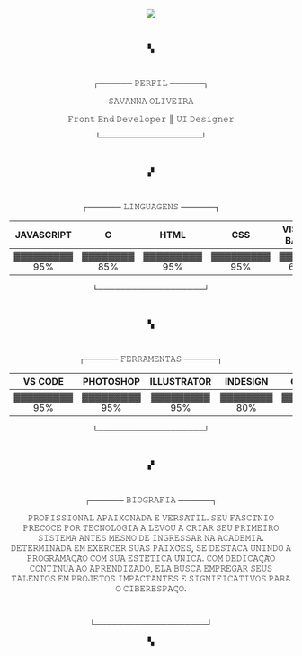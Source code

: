 <p align="center"><img src="https://github.com/ALY-137/ALY-137/assets/57689838/79010e99-2678-4ff8-a661-8c252caafcac" ></p>
</br>
<p align="center">▚</p>
</br>
<p align="center">┌──────  𝙿𝙴𝚁𝙵𝙸𝙻  ──────┐</p>

<p align="center">𝚂𝙰𝚅𝙰𝙽𝙽𝙰 𝙾𝙻𝙸𝚅𝙴𝙸𝚁𝙰</p>
<p align="center">𝙵𝚛𝚘𝚗𝚝 𝙴𝚗𝚍 𝙳𝚎𝚟𝚎𝚕𝚘𝚙𝚎𝚛 ║ 𝚄𝙸 𝙳𝚎𝚜𝚒𝚐𝚗𝚎𝚛</p>


<p align="center">└──────────────────┘</p>
</br>
<p align="center">▞</p>
</br>

<p align="center">┌──────  𝙻𝙸𝙽𝙶𝚄𝙰𝙶𝙴𝙽𝚂  ──────┐</p>

 
JAVASCRIPT | C | HTML |CSS | VISUAL BASIC | JAVA
:---------: | :------: | :-------:| :-------:|:-------:| :-------:|
▓▓▓▓▓▓▓▓▓ 95%| ▓▓▓▓▓▓▓▓ 85% | ▓▓▓▓▓▓▓▓▓ 95% | ▓▓▓▓▓▓▓▓▓ 95% | ▓▓▓▓▓▓ 60% | ▓▓▓▓▓▓ 50%

<p align="center">└───────────────────┘</p>
</br>
<p align="center">▚</p>
</br>


<p align="center">┌──────  𝙵𝙴𝚁𝚁𝙰𝙼𝙴𝙽𝚃𝙰𝚂  ──────┐</p>

 
VS CODE | PHOTOSHOP | ILLUSTRATOR |INDESIGN | GITHUB |
:---------: | :------: | :-------:| :-------:|:-------:|
▓▓▓▓▓▓▓▓▓ 95%| ▓▓▓▓▓▓▓▓▓ 95% | ▓▓▓▓▓▓▓▓▓ 95% | ▓▓▓▓▓▓▓▓ 80% | ▓▓▓▓▓▓▓▓ 80% |

<p align="center">└───────────────────┘</p>
</br>
<p align="center">▞</p>
</br>

<p align="center">┌──────  𝙱𝙸𝙾𝙶𝚁𝙰𝙵𝙸𝙰  ──────┐</p>



<p align="center"> 𝙿𝚁𝙾𝙵𝙸𝚂𝚂𝙸𝙾𝙽𝙰𝙻 𝙰𝙿𝙰𝙸𝚇𝙾𝙽𝙰𝙳𝙰 𝙴 𝚅𝙴𝚁𝚂𝙰́𝚃𝙸𝙻. 𝚂𝙴𝚄 𝙵𝙰𝚂𝙲𝙸́𝙽𝙸𝙾 𝙿𝚁𝙴𝙲𝙾𝙲𝙴 𝙿𝙾𝚁 𝚃𝙴𝙲𝙽𝙾𝙻𝙾𝙶𝙸𝙰 𝙰 𝙻𝙴𝚅𝙾𝚄 𝙰 𝙲𝚁𝙸𝙰𝚁 𝚂𝙴𝚄 𝙿𝚁𝙸𝙼𝙴𝙸𝚁𝙾 𝚂𝙸𝚂𝚃𝙴𝙼𝙰 𝙰𝙽𝚃𝙴𝚂 𝙼𝙴𝚂𝙼𝙾 𝙳𝙴 𝙸𝙽𝙶𝚁𝙴𝚂𝚂𝙰𝚁 𝙽𝙰 𝙰𝙲𝙰𝙳𝙴𝙼𝙸𝙰. 𝙳𝙴𝚃𝙴𝚁𝙼𝙸𝙽𝙰𝙳𝙰 𝙴𝙼 𝙴𝚇𝙴𝚁𝙲𝙴𝚁 𝚂𝚄𝙰𝚂 𝙿𝙰𝙸𝚇𝙾̃𝙴𝚂, 𝚂𝙴 𝙳𝙴𝚂𝚃𝙰𝙲𝙰 𝚄𝙽𝙸𝙽𝙳𝙾 𝙰 𝙿𝚁𝙾𝙶𝚁𝙰𝙼𝙰𝙲̧𝙰̃𝙾 𝙲𝙾𝙼 𝚂𝚄𝙰 𝙴𝚂𝚃𝙴́𝚃𝙸𝙲𝙰 𝚄́𝙽𝙸𝙲𝙰. 𝙲𝙾𝙼 𝙳𝙴𝙳𝙸𝙲𝙰𝙲̧𝙰̃𝙾 𝙲𝙾𝙽𝚃𝙸́𝙽𝚄𝙰 𝙰𝙾 𝙰𝙿𝚁𝙴𝙽𝙳𝙸𝚉𝙰𝙳𝙾, 𝙴𝙻𝙰 𝙱𝚄𝚂𝙲𝙰 𝙴𝙼𝙿𝚁𝙴𝙶𝙰𝚁 𝚂𝙴𝚄𝚂 𝚃𝙰𝙻𝙴𝙽𝚃𝙾𝚂 𝙴𝙼 𝙿𝚁𝙾𝙹𝙴𝚃𝙾𝚂 𝙸𝙼𝙿𝙰𝙲𝚃𝙰𝙽𝚃𝙴𝚂 𝙴 𝚂𝙸𝙶𝙽𝙸𝙵𝙸𝙲𝙰𝚃𝙸𝚅𝙾𝚂 𝙿𝙰𝚁𝙰 𝙾 𝙲𝙸𝙱𝙴𝚁𝙴𝚂𝙿𝙰𝙲̧𝙾.

</p>
</br>


<p align="center">└────────────────────┘</p>
<p align="center">▚</p>
